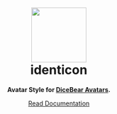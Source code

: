 <h1 align="center"><img src="https://dicebear.com/api/identicon/1.svg" width="124" /> <br />identicon</h1>
<p align="center">
  <strong>Avatar Style for <a href="https://dicebear.com/">DiceBear Avatars</a>.</strong>
</p>

<p align="center">
  <a href="https://dicebear.com/styles/identicon">
    Read Documentation
  </a>
</p>
